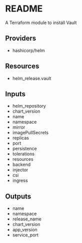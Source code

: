 # README
A Terraform module to install Vault

## Providers
* hashicorp/helm

## Resources
* helm_release.vault

## Inputs

* helm_repository
* chart_version
* name
* namespace
* mirror
* imagePullSecrets
* replicas
* port
* persistence
* tolerations
* resources
* backend
* injector
* csi
* ingress

## Outputs
- name
- namespace
- release_name
- chart_version
- app_version
- service_port
